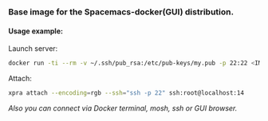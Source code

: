 ### Base image for the Spacemacs-docker(GUI) distribution.

#### Usage example:

Launch server:

``` sh
docker run -ti --rm -v ~/.ssh/pub_rsa:/etc/pub-keys/my.pub -p 22:22 <IMAGE>
``` 
Attach:
``` sh
xpra attach --encoding=rgb --ssh="ssh -p 22" ssh:root@localhost:14
``` 

*Also you can connect via Docker terminal, mosh, ssh or GUI browser.*
